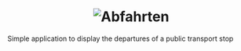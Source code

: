 <h1 align="center">
<picture>
  <source media="(prefers-color-scheme: dark)" srcset="https://user-images.githubusercontent.com/82888998/217112319-d2a6b2b7-d601-4dfd-a350-e670fa4791dc.png">
  <source media="(prefers-color-scheme: light)" srcset="https://user-images.githubusercontent.com/82888998/217112309-d82d3fb7-e0d8-4373-971d-0fd756752240.png">
  <img alt="Abfahrten" src="https://user-images.githubusercontent.com/82888998/217112309-d82d3fb7-e0d8-4373-971d-0fd756752240.png">
</picture>
</h1>

Simple application to display the departures of a public transport stop
